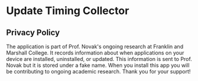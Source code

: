 # Update Timing Collector
## Privacy Policy

The application is part of Prof. Novak's ongoing research at Franklin and Marshall College.  It records information about when applications on your device are installed, uninstalled, or updated.  This information is sent to Prof. Novak but it is stored under a fake name.  When you install this app you will be contributing to ongoing academic research.  Thank you for your support!
